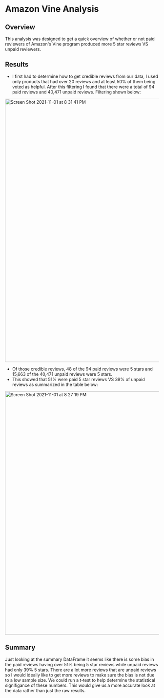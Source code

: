 # Amazon Vine Analysis

## Overview
This analysis was designed to get a quick overview of whether or not paid reviewers of Amazon's Vine program produced more 5 star reviews VS unpaid reviewers. 

## Results
 - I first had to determine how to get credible reviews from our data, I used only products that had over 20 reviews and at least 50% of them being voted as helpful. After this filtering I found that there were a total of 94 paid reviews and 40,471 unpaid reviews. Filtering shown below:

<img width="861" alt="Screen Shot 2021-11-01 at 8 31 41 PM" src="https://user-images.githubusercontent.com/86524863/139760748-39af8cbf-2854-4aba-b920-e7a4484cff81.png">

 - Of those credible reviews, 48 of the 94 paid reviews were 5 stars and 15,663 of the 40,471 unpaid reviews were 5 stars.
 - This showed that 51% were paid 5 star reviews VS 39% of unpaid reviews as summarized in the table below:

<img width="796" alt="Screen Shot 2021-11-01 at 8 27 19 PM" src="https://user-images.githubusercontent.com/86524863/139760135-42d495be-8b73-4d18-a90c-5b4078337d14.png">

## Summary
Just looking at the summary DataFrame it seems like there is some bias in the paid reviews having over 51% being 5 star reviews while unpaid reviews had only 39% 5 stars. There are a lot more reviews that are unpaid reviews so I would ideally like to get more reviews to make sure the bias is not due to a low sample size. We could run a t-test to help determine the statistical signifigance of these numbers. This would give us a more accurate look at the data rather than just the raw results. 
